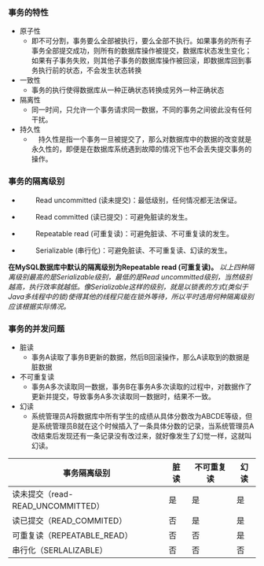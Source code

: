 ### 事务的特性
* 原子性
    * 即不可分割，事务要么全部被执行，要么全部不执行。如果事务的所有子事务全部提交成功，则所有的数据库操作被提交，数据库状态发生变化；如果有子事务失败，则其他子事务的数据库操作被回滚，即数据库回到事务执行前的状态，不会发生状态转换
* 一致性
    * 事务的执行使得数据库从一种正确状态转换成另外一种正确状态
* 隔离性
    * 同一时间，只允许一个事务请求同一数据，不同的事务之间彼此没有任何干扰。
* 持久性
    * 　持久性是指一个事务一旦被提交了，那么对数据库中的数据的改变就是永久性的，即便是在数据库系统遇到故障的情况下也不会丢失提交事务的操作。
    
### 事务的隔离级别
    
*    　　 Read uncommitted (读未提交)：最低级别，任何情况都无法保证。

*    　　 Read committed (读已提交)：可避免脏读的发生。

*    　　 Repeatable read (可重复读)：可避免脏读、不可重复读的发生。

*    　　 Serializable (串行化)：可避免脏读、不可重复读、幻读的发生。

**在MySQL数据库中默认的隔离级别为Repeatable read (可重复读)。** 
_以上四种隔离级别最高的是Serializable级别，最低的是Read uncommitted级别，当然级别越高，执行效率就越低。像Serializable这样的级别，就是以锁表的方式(类似于Java多线程中的锁)使得其他的线程只能在锁外等待，所以平时选用何种隔离级别应该根据实际情况。_

### 事务的并发问题

* 脏读
    * 事务A读取了事务B更新的数据，然后B回滚操作，那么A读取到的数据是脏数据
* 不可重复读
    * 事务A多次读取同一数据，事务B在事务A多次读取的过程中，对数据作了更新并提交，导致事务A多次读取同一数据时，结果不一致。
* 幻读
    * 系统管理员A将数据库中所有学生的成绩从具体分数改为ABCDE等级，但是系统管理员B就在这个时候插入了一条具体分数的记录，当系统管理员A改结束后发现还有一条记录没有改过来，就好像发生了幻觉一样，这就叫幻读。
    
    
| 事务隔离级别 | 脏读	 | 不可重复读	 |  幻读  |
| ------ | ------ | ------ |-------|
| 读未提交（read-READ_UNCOMMITTED） | 是 | 是 |  是  |
| 读已提交（READ_COMMITED） | 否 | 是 | 是 |
| 可重复读（REPEATABLE_READ） | 否 | 否 | 是 |
| 串行化（SERLALIZABLE） | 否 | 否 |  否  |